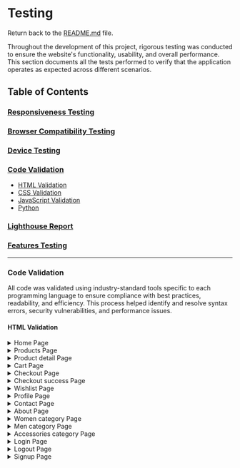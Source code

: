 # Testing

Return back to the [README.md](README.md) file.

Throughout the development of this project, rigorous testing was conducted to ensure the website's functionality, usability, and overall performance. This section documents all the tests performed to verify that the application operates as expected across different scenarios.

## Table of Contents
### [Responsiveness Testing](#responsiveness-testing-1)
### [Browser Compatibility Testing](#browser-compatibility-testing-1)
### [Device Testing](#device-testing-1)
### [Code Validation](#code-validation-1)
* [HTML Validation](#html-validation)
* [CSS Validation](#css-validation)
* [JavaScript Validation](#javascript-validation)
* [Python](#python)
### [Lighthouse Report](#lighthouse-report-1)
### [Features Testing](#features-testing-1)
---

### Code Validation 
All code was validated using industry-standard tools specific to each programming language to ensure compliance with best practices, readability, and efficiency. This process helped identify and resolve syntax errors, security vulnerabilities, and performance issues.

#### HTML Validation

<details>
<summary> Home Page
</summary>

![Home Page](static/images/testing_images/home-val.png)
</details>

<details>
<summary> Products Page
</summary>

![Product Page](static/images/testing_images/products-val.png)
</details>

<details>
<summary> Product detail Page
</summary>

![Product detail Page](static/images/testing_images/product-detail-val.png)
</details>

<details>
<summary> Cart Page
</summary>

![Cart Page](static/images/testing_images/cart-val.png)
</details>

<details>
<summary> Checkout Page
</summary>

![Checkout Page](static/images/testing_images/checkout-val.png)
</details>

<details>
<summary> Checkout success Page
</summary>

![Checkout success Page](static/images/testing_images/checkoutsuccess-val.png)
</details>

<details>
<summary> Wishlist Page
</summary>

![Wishlist Page](static/images/testing_images/wishlist-val.png)
</details>

<details>
<summary> Profile Page
</summary>

![Profile Page](static/images/testing_images/profile-val.png)
</details>

<details>
<summary> Contact Page
</summary>

![Contact Page](static/images/testing_images/contact-val.png)
</details>

<details>
<summary> About Page
</summary>

![About Page](static/images/testing_images/about-val.png)
</details>

<details>
<summary> Women category Page
</summary>

![Women category Page](static/images/testing_images/women-cat-val.png)
</details>

<details>
<summary> Men category Page
</summary>

![Men category Page](static/images/testing_images/men-cat-val.png)
</details>

<details>
<summary> Accessories category Page
</summary>

![Accessories category Page](static/images/testing_images/accessories-cat-val.png)
</details>

<details>
<summary> Login Page
</summary>

![Login Page](static/images/testing_images/login-val.png)
</details>

<details>
<summary> Logout Page
</summary>

![Logout Page](static/images/testing_images/logout-val.png)
</details>

<details>
<summary> Signup Page
</summary>

![Signup Page](static/images/testing_images/signup-val.png)
</details>



